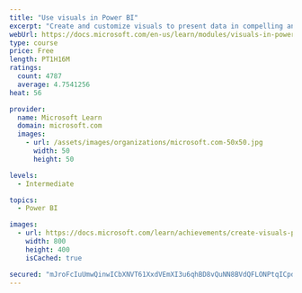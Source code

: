 ```yaml
---
title: "Use visuals in Power BI"
excerpt: "Create and customize visuals to present data in compelling and insightful ways."
webUrl: https://docs.microsoft.com/en-us/learn/modules/visuals-in-power-bi/
type: course
price: Free
length: PT1H16M
ratings:
  count: 4787
  average: 4.7541256
heat: 56

provider:
  name: Microsoft Learn
  domain: microsoft.com
  images:
    - url: /assets/images/organizations/microsoft.com-50x50.jpg
      width: 50
      height: 50

levels:
  - Intermediate

topics:
  - Power BI

images:
  - url: https://docs.microsoft.com/learn/achievements/create-visuals-power-bi-desktop-social.png
    width: 800
    height: 400
    isCached: true

secured: "mJroFcIuUmwQinwICbXNVT61XxdVEmXI3u6qhBD8vQuNN8BVdQFLONPtqICpdRexxlUhd2UX99xajqUsC76FaYkQ8wEQ5ypLRrh68s8Rfef3JIQz6zwINfUBiRLiypFcyTOe8YdQGJhodfw2f7SFP2/YGis/Om/O4PeQkPNDyLucaEg+M10W9nI2gm6sg3xMzFEql3dNyKFyJdakwgvQuuzEYSZpCQb0bNWdnnlWrz46j4ewTtp6cPB4Ladi2MBLAQArp39sdW11mwWrIsY0z3RDtnLfg6kRd0NEonv8aVDoUXwUetRXh3/ofZ0RBQr7CFPE4aWd+VgqdJmCcr81uWmxBqVFFmKYvcm8LpNA0VgsD+pNidMYjP9Tc9GESb7ZZMCZaBFYvxXMhl3IOsITl1aU1zbVv22DRE/4PfXBTBE=;mPvaITAC+wArmNEUozqrrA=="
---
```


